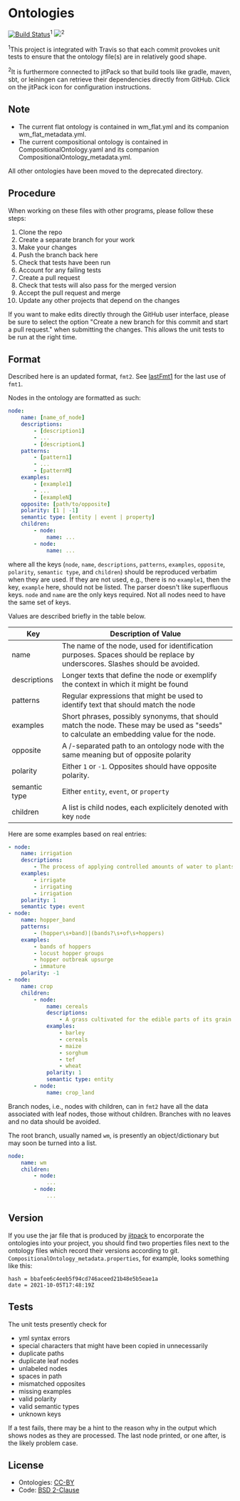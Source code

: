 # Ontologies

[![Build Status](https://travis-ci.com/WorldModelers/Ontologies.svg?branch=master)](https://travis-ci.com/WorldModelers/Ontologies)<sup>1</sup>
[![](https://jitpack.io/v/WorldModelers/Ontologies.svg)](https://jitpack.io/#WorldModelers/Ontologies)<sup>2</sup>

<sup>1</sup>This project is integrated with Travis so that each commit provokes unit tests to ensure that the ontology file(s) are in relatively good shape.

<sup>2</sup>It is furthermore connected to jitPack so that build tools like gradle, maven, sbt, or leiningen can retrieve their dependencies directly from GitHub.  Click on the jitPack icon for configuration instructions.

## Note

* The current flat ontology is contained in wm_flat.yml and its companion wm_flat_metadata.yml.
* The current compositional ontology is contained in CompositionalOntology.yaml and its companion CompositionalOntology_metadata.yml.

All other ontologies have been moved to the deprecated directory. 

## Procedure

When working on these files with other programs, please follow these steps:

1. Clone the repo
1. Create a separate branch for your work
1. Make your changes
1. Push the branch back here
1. Check that tests have been run
1. Account for any failing tests
1. Create a pull request
1. Check that tests will also pass for the merged version
1. Accept the pull request and merge
1. Update any other projects that depend on the changes

If you want to make edits directly through the GitHub user interface, please be sure to select the option "Create a new branch for this commit and start a pull request." when submitting the changes.  This allows the unit tests to be run at the right time.

## Format

Described here is an updated format, `fmt2`.  See [lastFmt1](https://github.com/WorldModelers/Ontologies/blob/lastFmt1/README.md) for the last use of `fmt1`.

Nodes in the ontology are formatted as such:
```yml
node:
    name: [name_of_node]
    descriptions:
        - [description1]
        - ...
        - [descriptionL]
    patterns:
        - [pattern1]
        - ...
        - [patternM]
    examples:
        - [example1]
        - ...
        - [exampleN]
    opposite: [path/to/opposite]
    polarity: [1 | -1]
    semantic type: [entity | event | property]
    children:
        - node:
            name: ...
        - node:
            name: ...  
```
where all the keys (`node`, `name`, `descriptions`, `patterns`, `examples`, `opposite`, `polarity`, `semantic type`, and `children`)
should be reproduced verbatim when they are used.  If they are not used, e.g., there is no `example1`, then the key, `example` here, should not be listed.  The parser doesn't like superfluous keys.  `node` and `name` are the only keys required.  Not all nodes need to have the same set of keys.

Values are described briefly in the table below.

|Key|Description of Value|
|---|---|
|name|The name of the node, used for identification purposes.  Spaces should be replace by underscores.  Slashes should be avoided.|
|descriptions|Longer texts that define the node or exemplify the context in which it might be found|
|patterns|Regular expressions that might be used to identify text that should match the node|
|examples|Short phrases, possibly synonyms, that should match the node.  These may be used as "seeds" to calculate an embedding value for the node.|
|opposite|A /-separated path to an ontology node with the same meaning but of opposite polarity|
|polarity|Either `1` or `-1`.  Opposites should have opposite polarity.|
|semantic type|Either `entity`, `event`, or `property`|
|children|A list is child nodes, each explicitely denoted with key `node`|

Here are some examples based on real entries:
```yml
- node:
    name: irrigation
    descriptions:
        - The process of applying controlled amounts of water to plants.
    examples:
        - irrigate
        - irrigating
        - irrigation
    polarity: 1
    semantic type: event
- node:
    name: hopper_band
    patterns:
        - (hopper\s+band)|(bands?\s+of\s+hoppers)
    examples:
        - bands of hoppers
        - locust hopper groups
        - hopper outbreak upsurge
        - immature
    polarity: -1
- node:
    name: crop
    children:
        - node:
            name: cereals
            descriptions:
                - A grass cultivated for the edible parts of its grain.
            examples:
                - barley
                - cereals
                - maize
                - sorghum
                - tef
                - wheat
            polarity: 1
            semantic type: entity
        - node:
            name: crop_land
```

Branch nodes, i.e., nodes with children, can in `fmt2` have all the data associated with leaf nodes, those without children.  Branches with no leaves and no data should be avoided.

The root branch, usually named `wm`, is presently an object/dictionary but may soon be turned into a list.

```yml
node:
    name: wm
    children:
        - node:
            ...
        - node:
            ...    
```

## Version

If you use the jar file that is produced by [jitpack](https://jitpack.io/#WorldModelers/Ontologies) to encorporate the ontologies into your project, you  should find two properties files next to the ontology files which record their versions according to git.  `CompositionalOntology_metadata.properties`, for example, looks something like this:

```
hash = bbafee6c4eeb5f94cd746aceed21b48e5b5eae1a
date = 2021-10-05T17:48:19Z
```

## Tests

The unit tests presently check for
* yml syntax errors
* special characters that might have been copied in unnecessarily
* duplicate paths
* duplicate leaf nodes
* unlabeled nodes
* spaces in path
* mismatched opposites
* missing examples
* valid polarity
* valid semantic types
* unknown keys

If a test fails, there may be a hint to the reason why in the output which shows nodes as they
are processed.  The last node printed, or one after, is the likely problem case.

## License
* Ontologies: [CC-BY](./LICENSE.txt)
* Code: [BSD 2-Clause](./common/src/main/resources/LICENSE.txt)
